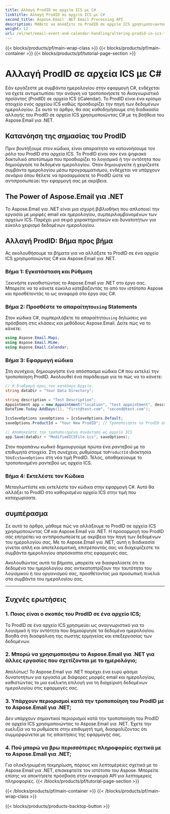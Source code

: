 ```yaml
---
title: Αλλαγή ProdID σε αρχεία ICS με C#
linktitle: Αλλαγή ProdID σε αρχεία ICS με C#
second_title: Aspose.Email .NET Email Processing API
description: Μάθετε να αλλάζετε το ProdID σε αρχεία ICS χρησιμοποιώντας C# & Aspose.Email για .NET. Οδηγός και κώδικας βήμα προς βήμα. Εξασφαλίστε την ακεραιότητα και τη συμβατότητα των δεδομένων.
weight: 12
url: /el/net/email-event-and-calendar-handling/altering-prodid-in-ics-files-with-csharp/
---
```


{{< blocks/products/pf/main-wrap-class >}}
{{< blocks/products/pf/main-container >}}
{{< blocks/products/pf/tutorial-page-section >}}

# Αλλαγή ProdID σε αρχεία ICS με C#


Εάν εργάζεστε με συμβάντα ημερολογίου στην εφαρμογή C#, ενδέχεται να έχετε αντιμετωπίσει την ανάγκη να τροποποιήσετε το Αναγνωριστικό προϊόντος (ProdID) σε αρχεία ICS (iCalendar). Το ProdID είναι ένα κρίσιμο στοιχείο ενός αρχείου ICS καθώς προσδιορίζει την πηγή των δεδομένων ημερολογίου. Σε αυτό το άρθρο, θα σας καθοδηγήσουμε στη διαδικασία αλλαγής του ProdID σε αρχεία ICS χρησιμοποιώντας C# με τη βοήθεια του Aspose.Email για .NET.

## Κατανόηση της σημασίας του ProdID

Πριν βουτήξουμε στον κώδικα, είναι απαραίτητο να κατανοήσουμε τον ρόλο του ProdID στα αρχεία ICS. Το ProdID είναι σαν ένα ψηφιακό δακτυλικό αποτύπωμα που προσδιορίζει το λογισμικό ή την οντότητα που δημιούργησε τα δεδομένα ημερολογίου. Όταν δημιουργείτε ή χειρίζεστε συμβάντα ημερολογίου μέσω προγραμματισμού, ενδέχεται να υπάρχουν σενάρια όπου θέλετε να προσαρμόσετε το ProdID ώστε να αντιπροσωπεύει την εφαρμογή σας με ακρίβεια.

## The Power of Aspose.Email για .NET

Το Aspose.Email για .NET είναι μια ισχυρή βιβλιοθήκη που απλοποιεί την εργασία με μορφές email και ημερολογίου, συμπεριλαμβανομένων των αρχείων ICS. Παρέχει μια σειρά χαρακτηριστικών και δυνατοτήτων για εύκολο χειρισμό δεδομένων ημερολογίου.

## Αλλαγή ProdID: Βήμα προς βήμα

Ας ακολουθήσουμε τα βήματα για να αλλάξετε το ProdID σε ένα αρχείο ICS χρησιμοποιώντας C# και Aspose.Email για .NET.

### Βήμα 1: Εγκατάσταση και Ρύθμιση

Ξεκινήστε εγκαθιστώντας το Aspose.Email για .NET στο έργο σας. Μπορείτε να το κάνετε εύκολα κατεβάζοντάς το από τον ιστότοπο Aspose και προσθέτοντάς το ως αναφορά στο έργο σας C#.

###  Βήμα 2: Προσθέστε το απαραίτητο`using` Statements

 Στον κώδικα C#, συμπεριλάβετε τα απαραίτητα`using` δηλώσεις για πρόσβαση στις κλάσεις και μεθόδους Aspose.Email. Δείτε πώς να το κάνετε:

```csharp
using Aspose.Email.Mapi;
using Aspose.Email.Mime;
using Aspose.Email.Calendar;
```

### Βήμα 3: Εφαρμογή κώδικα

Στη συνέχεια, δημιουργήστε ένα απόσπασμα κώδικα C# που εκτελεί την τροποποίηση ProdID. Ακολουθεί ένα παράδειγμα για το πώς να το κάνετε:

```csharp
// Η διαδρομή προς τον κατάλογο Αρχείο.
string dataDir = "Your Data Directory";

string description = "Test Description";
Appointment app = new Appointment("location", "test appointment", description, DateTime.Today,
DateTime.Today.AddDays(1), "first@test.com", "second@test.com");

IcsSaveOptions saveOptions = IcsSaveOptions.Default;
saveOptions.ProductId = "Your New ProdID"; // Τροποποιήστε το ProdID όπως απαιτείται

// Αποθηκεύστε την τροποποιημένη συνάντηση ως αρχείο ICS
app.Save(dataDir + "ModifiedICSFile.ics", saveOptions);
```

Στον παραπάνω κωδικό δημιουργούμε πρώτα ένα ραντεβού με τα επιθυμητά στοιχεία. Στη συνέχεια, ρυθμίσαμε το`ProductId` ιδιοκτησία του`IcsSaveOptions` στη νέα τιμή ProdID. Τέλος, αποθηκεύουμε το τροποποιημένο ραντεβού ως αρχείο ICS.

### Βήμα 4: Εκτελέστε τον Κώδικα

Μεταγλωττίστε και εκτελέστε τον κώδικα στην εφαρμογή C#. Αυτό θα αλλάξει το ProdID στο καθορισμένο αρχείο ICS στην τιμή που καταχωρίσατε.

## συμπέρασμα

Σε αυτό το άρθρο, μάθαμε πώς να αλλάξουμε το ProdID σε αρχεία ICS χρησιμοποιώντας C# και Aspose.Email για .NET. Η προσαρμογή του ProdID σάς επιτρέπει να αντιπροσωπεύετε με ακρίβεια την πηγή των δεδομένων του ημερολογίου σας. Με το Aspose.Email για .NET, αυτή η διαδικασία γίνεται απλή και αποτελεσματική, επιτρέποντάς σας να διαχειρίζεστε τα συμβάντα ημερολογίου απρόσκοπτα στις εφαρμογές σας.

Ακολουθώντας αυτά τα βήματα, μπορείτε να διασφαλίσετε ότι τα δεδομένα του ημερολογίου σας αντικατοπτρίζουν την ταυτότητα του λογισμικού ή του οργανισμού σας, προσθέτοντας μια προσωπική πινελιά στα συμβάντα του ημερολογίου σας.

---

## Συχνές ερωτήσεις

### 1. Ποιος είναι ο σκοπός του ProdID σε ένα αρχείο ICS;

Το ProdID σε ένα αρχείο ICS χρησιμεύει ως αναγνωριστικό για το λογισμικό ή την οντότητα που δημιούργησε τα δεδομένα ημερολογίου. Βοηθά στη διασφάλιση της σωστής ερμηνείας και επεξεργασίας των δεδομένων.

### 2. Μπορώ να χρησιμοποιήσω το Aspose.Email για .NET για άλλες εργασίες που σχετίζονται με το ημερολόγιο;

Απολύτως! Το Aspose.Email για .NET παρέχει ένα ευρύ φάσμα δυνατοτήτων για εργασία με διάφορες μορφές email και ημερολογίου, καθιστώντας το μια ευέλικτη επιλογή για τη διαχείριση δεδομένων ημερολογίου στις εφαρμογές σας.

### 3. Υπάρχουν περιορισμοί κατά την τροποποίηση του ProdID με το Aspose.Email για .NET;

Δεν υπάρχουν σημαντικοί περιορισμοί κατά την τροποποίηση του ProdID σε αρχεία ICS χρησιμοποιώντας το Aspose.Email για .NET. Έχετε την ευελιξία να το ρυθμίσετε στην επιθυμητή τιμή, διασφαλίζοντας ότι συμμορφώνεται με τις απαιτήσεις της εφαρμογής σας.

### 4. Πού μπορώ να βρω περισσότερες πληροφορίες σχετικά με το Aspose.Email για .NET;

Για ολοκληρωμένη τεκμηρίωση, πόρους και λεπτομέρειες σχετικά με το Aspose.Email για .NET, επισκεφτείτε τον ιστότοπο του Aspose. Μπορείτε επίσης να αποκτήσετε πρόσβαση στην αναφορά API για λεπτομερείς πληροφορίες.
{{< /blocks/products/pf/tutorial-page-section >}}

{{< /blocks/products/pf/main-container >}}
{{< /blocks/products/pf/main-wrap-class >}}

{{< blocks/products/products-backtop-button >}}
